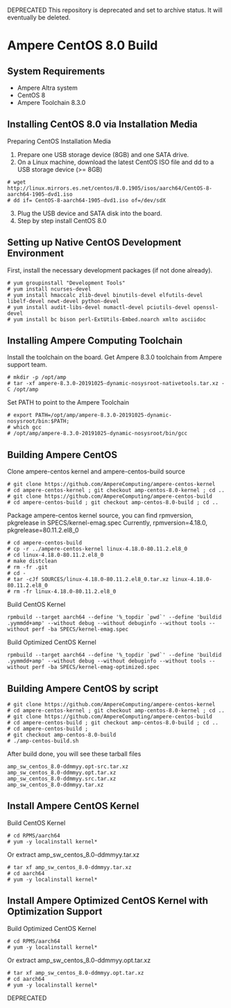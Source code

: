DEPRECATED
This repository is deprecated and set to archive status. It will eventually be deleted.

Ampere CentOS 8.0 Build
===============

System Requirements
------------

- Ampere Altra system
- CentOS 8 
- Ampere Toolchain 8.3.0


Installing CentOS 8.0 via Installation Media 
------------

Preparing CentOS Installation Media
1. Prepare one USB storage device (8GB) and one SATA drive.
2. On a Linux machine, download the latest CentOS ISO file and dd to a USB storage device (>= 8GB)
```
# wget http://linux.mirrors.es.net/centos/8.0.1905/isos/aarch64/CentOS-8-aarch64-1905-dvd1.iso
# dd if= CentOS-8-aarch64-1905-dvd1.iso of=/dev/sdX
```
3. Plug the USB device and SATA disk into the board. 
4. Step by step install CentOS 8.0

Setting up Native CentOS Development Environment
------------

First, install the necessary development packages (if not done already).
```
# yum groupinstall "Development Tools"
# yum install ncurses-devel
# yum install hmaccalc zlib-devel binutils-devel elfutils-devel libelf-devel newt-devel python-devel
# yum install audit-libs-devel numactl-devel pciutils-devel openssl-devel
# yum install bc bison perl-ExtUtils-Embed.noarch xmlto asciidoc
```

Installing Ampere Computing Toolchain
------------

Install the toolchain on the board. Get Ampere 8.3.0 toolchain from Ampere support team.
```
# mkdir -p /opt/amp
# tar -xf ampere-8.3.0-20191025-dynamic-nosysroot-nativetools.tar.xz -C /opt/amp
```
Set PATH to point to the Ampere Toolchain
```
# export PATH=/opt/amp/ampere-8.3.0-20191025-dynamic-nosysroot/bin:$PATH;
# which gcc
# /opt/amp/ampere-8.3.0-20191025-dynamic-nosysroot/bin/gcc
```

Building Ampere CentOS
------------

Clone ampere-centos kernel and ampere-centos-build source
```
# git clone https://github.com/AmpereComputing/ampere-centos-kernel
# cd ampere-centos-kernel ; git checkout amp-centos-8.0-kernel ; cd ..
# git clone https://github.com/AmpereComputing/ampere-centos-build
# cd ampere-centos-build ; git checkout amp-centos-8.0-build ; cd ..
```
Package ampere-centos kernel source, you can find rpmversion, pkgrelease in SPECS/kernel-emag.spec
Currently,  rpmversion=4.18.0, pkgrelease=80.11.2.el8_0
```
# cd ampere-centos-build
# cp -r ../ampere-centos-kernel linux-4.18.0-80.11.2.el8_0
# cd linux-4.18.0-80.11.2.el8_0
# make distclean
# rm -fr .git
# cd -
# tar -cJf SOURCES/linux-4.18.0-80.11.2.el8_0.tar.xz linux-4.18.0-80.11.2.el8_0
# rm -fr linux-4.18.0-80.11.2.el8_0 
```
Build CentOS Kernel
```
rpmbuild --target aarch64 --define '%_topdir `pwd`' --define 'buildid .yymmdd+amp' --without debug --without debuginfo --without tools --without perf -ba SPECS/kernel-emag.spec
```
Build Optimized CentOS Kernel
```
rpmbuild --target aarch64 --define '%_topdir `pwd`' --define 'buildid .yymmdd+amp' --without debug --without debuginfo --without tools --without perf -ba SPECS/kernel-emag-optimized.spec
```

Building Ampere CentOS by script
------------

```
# git clone https://github.com/AmpereComputing/ampere-centos-kernel
# cd ampere-centos-kernel ; git checkout amp-centos-8.0-kernel ; cd ..
# git clone https://github.com/AmpereComputing/ampere-centos-build
# cd ampere-centos-build ; git checkout amp-centos-8.0-build ; cd ..
# cd ampere-centos-build ; 
# git checkout amp-centos-8.0-build
# ./amp-centos-build.sh
```
After build done, you will see these tarball files
```
amp_sw_centos_8.0-ddmmyy.opt-src.tar.xz
amp_sw_centos_8.0-ddmmyy.opt.tar.xz
amp_sw_centos_8.0-ddmmyy.src.tar.xz
amp_sw_centos_8.0-ddmmyy.tar.xz
```

Install Ampere CentOS Kernel
------------

Build CentOS Kernel
```
# cd RPMS/aarch64
# yum -y localinstall kernel*
```

Or extract amp_sw_centos_8.0-ddmmyy.tar.xz
```
# tar xf amp_sw_centos_8.0-ddmmyy.tar.xz
# cd aarch64
# yum -y localinstall kernel*
```

Install Ampere Optimized CentOS Kernel with Optimization Support
------------

Build Optimized CentOS Kernel
```
# cd RPMS/aarch64
# yum -y localinstall kernel*
```

Or extract amp_sw_centos_8.0-ddmmyy.opt.tar.xz
```
# tar xf amp_sw_centos_8.0-ddmmyy.opt.tar.xz
# cd aarch64
# yum -y localinstall kernel*
```

DEPRECATED  
